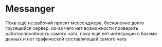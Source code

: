 # Messanger
Пока ещё не рабочий проект мессенджера, бесконечно долго грузящийся сервер, из-за чего нет возможности проверить работоспособность самого чата, пока ещё нет интеграции с базами данных и нет графической составляющей самого чата
